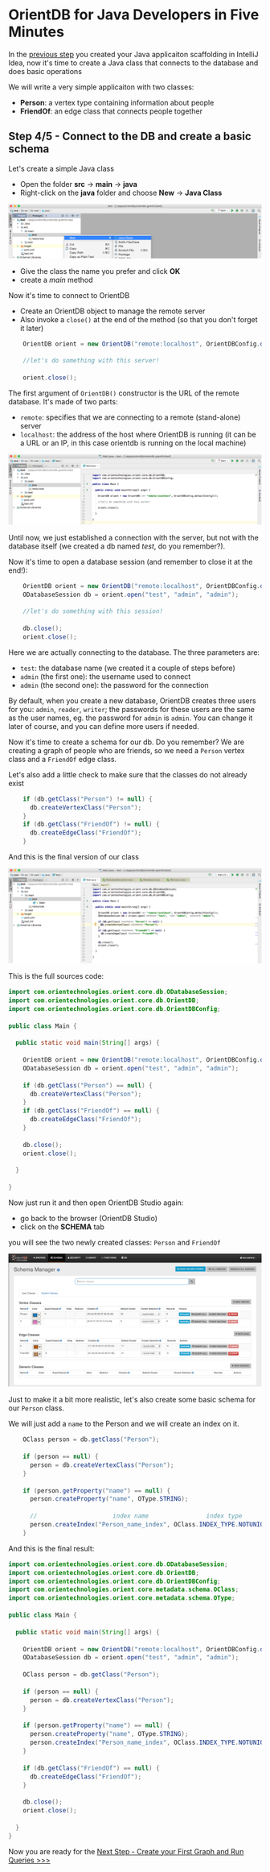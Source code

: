 
# OrientDB for Java Developers in Five Minutes

In the [previous step](java-2.md) you created your Java applicaiton scaffolding in IntelliJ Idea, now it's time to create a Java class that connects to the database and does basic operations

We will write a very simple applicaiton with two classes:

- **Person**: a vertex type containing information about people
- **FriendOf**: an edge class that connects people together

## Step 4/5 - Connect to the DB and create a basic schema

Let's create a simple Java class

- Open the folder **src** -> **main** -> **java**
- Right-click on the **java** folder and choose **New** -> **Java Class**

![NewClass](images/idea-new-class.png)

- Give the class the name you prefer and click **OK**
- create a *main* method

Now it's time to connect to OrientDB

- Create an OrientDB object to manage the remote server
- Also invoke a `close()` at the end of the method (so that you don't forget it later)

```java
    OrientDB orient = new OrientDB("remote:localhost", OrientDBConfig.defaultConfig());

    //let's do something with this server!
    
    orient.close();
```

The first argument of `OrientDB()` constructor is the URL of the remote database. It's made of two parts:
- `remote`: specifies that we are connecting to a remote (stand-alone) server
- `localhost`: the address of the host where OrientDB is running (it can be a URL or an IP, in this case orientdb is running on the local machine)

![NewClass](images/idea-main.png)

Until now, we just established a connection with the server, but not with the database itself (we created a db named *test*, do you remember?). 

Now it's time to open a database session (and remember to close it at the end!):

```java
    OrientDB orient = new OrientDB("remote:localhost", OrientDBConfig.defaultConfig());
    ODatabaseSession db = orient.open("test", "admin", "admin");
    
    //let's do something with this session!
    
    db.close();    
    orient.close();
```

Here we are actually connecting to the database. The three parameters are:
- `test`: the database name (we created it a couple of steps before)
- `admin` (the first one): the username used to connect
- `admin` (the second one): the password for the connection

By default, when you create a new database, OrientDB creates three users for you: `admin`, `reader`, `writer`; the passwords
for these users are the same as the user names, eg. the password for `admin` is `admin`. You can change it later of course, and you can
define more users if needed.

Now it's time to create a schema for our db. Do you remember? We are creating a graph of people who are friends, so we need a `Person` 
vertex class and a `FriendOf` edge class.

Let's also add a little check to make sure that the classes do not already exist

```java
    if (db.getClass("Person") != null) {
      db.createVertexClass("Person");
    }
    if (db.getClass("FriendOf") != null) {
      db.createEdgeClass("FriendOf");
    }
```

And this is the final version of our class

![NewClass](images/idea-main2.png)

This is the full sources code:

```java
import com.orientechnologies.orient.core.db.ODatabaseSession;
import com.orientechnologies.orient.core.db.OrientDB;
import com.orientechnologies.orient.core.db.OrientDBConfig;

public class Main {

  public static void main(String[] args) {

    OrientDB orient = new OrientDB("remote:localhost", OrientDBConfig.defaultConfig());
    ODatabaseSession db = orient.open("test", "admin", "admin");

    if (db.getClass("Person") == null) {
      db.createVertexClass("Person");
    }
    if (db.getClass("FriendOf") == null) {
      db.createEdgeClass("FriendOf");
    }

    db.close();
    orient.close();

  }

}
```

Now just run it and then open OrientDB Studio again:

- go back to the browser (OrientDB Studio)
- click on the **SCHEMA** tab

you will see the two newly created classes: `Person` and `FriendOf`

![NewClass](images/studio-schema.png)

Just to make it a bit more realistic, let's also create some basic schema for our `Person` class. 

We will just add a `name` to the Person and we will create an index on it. 

```java
    OClass person = db.getClass("Person");

    if (person == null) {
      person = db.createVertexClass("Person");
    }
    
    if (person.getProperty("name") == null) {
      person.createProperty("name", OType.STRING);
      
      //                     index name                index type          property name
      person.createIndex("Person_name_index", OClass.INDEX_TYPE.NOTUNIQUE, "name");
    }

```

And this is the final result:

```java
import com.orientechnologies.orient.core.db.ODatabaseSession;
import com.orientechnologies.orient.core.db.OrientDB;
import com.orientechnologies.orient.core.db.OrientDBConfig;
import com.orientechnologies.orient.core.metadata.schema.OClass;
import com.orientechnologies.orient.core.metadata.schema.OType;

public class Main {

  public static void main(String[] args) {

    OrientDB orient = new OrientDB("remote:localhost", OrientDBConfig.defaultConfig());
    ODatabaseSession db = orient.open("test", "admin", "admin");

    OClass person = db.getClass("Person");

    if (person == null) {
      person = db.createVertexClass("Person");
    }
    
    if (person.getProperty("name") == null) {
      person.createProperty("name", OType.STRING);
      person.createIndex("Person_name_index", OClass.INDEX_TYPE.NOTUNIQUE, "name");
    }

    if (db.getClass("FriendOf") == null) {
      db.createEdgeClass("FriendOf");
    }

    db.close();
    orient.close();

  }
}
```


Now you are ready for the [Next Step - Create your First Graph and Run Queries >>>](java-3.md)
